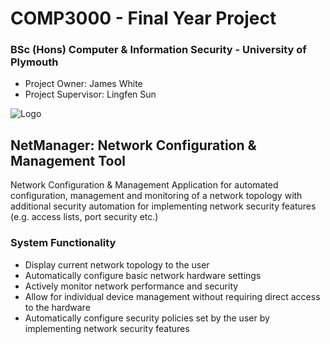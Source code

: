 # COMP3000 - Final Year Project

### BSc (Hons) Computer & Information Security - University of Plymouth

* Project Owner: James White 
* Project Supervisor: Lingfen Sun
  
![Logo](https://github.com/jwhite96/COMP3000/blob/main/NetManager/static/images/logo.png)

## NetManager: Network Configuration & Management Tool
Network Configuration & Management Application for automated configuration, management and monitoring of a network topology with additional security automation for implementing network security features (e.g. access lists, port security etc.)

### System Functionality
* Display current network topology to the user
* Automatically configure basic network hardware settings
* Actively monitor network performance and security
* Allow for individual device management without requiring direct access to the hardware
* Automatically configure security policies set by the user by implementing network security features
